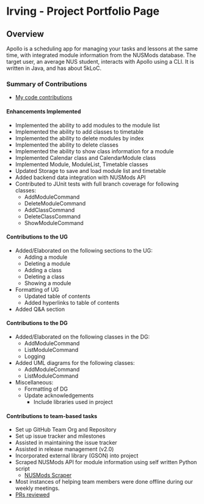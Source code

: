 # Irving - Project Portfolio Page

## Overview
Apollo is a scheduling app for managing your tasks and lessons at the same time,
with integrated module information from the NUSMods database.
The target user, an average NUS student, interacts with Apollo using a CLI.
It is written in Java, and has about 5kLoC.

### Summary of Contributions
- [My code contributions](https://nus-cs2113-ay2223s2.github.io/tp-dashboard/?search=irving&sort=totalCommits%20dsc&sortWithin=title&timeframe=commit&mergegroup=&groupSelect=groupByRepos&breakdown=true&checkedFileTypes=docs~functional-code~test-code~other&since=2023-02-17&tabOpen=true&tabType=authorship&zFR=false&tabAuthor=irving11119&tabRepo=AY2223S2-CS2113-T13-4%2Ftp%5Bmaster%5D&authorshipIsMergeGroup=false&authorshipFileTypes=docs~functional-code~test-code~other&authorshipIsBinaryFileTypeChecked=false&authorshipIsIgnoredFilesChecked=false)
#### Enhancements Implemented
- Implemented the ability to add modules to the module list 
- Implemented the ability to add classes to timetable
- Implemented the ability to delete modules by index
- Implemented the ability to delete classes
- Implemented the ability to show class information for a module
- Implemented Calendar class and CalendarModule class
- Implemented Module, ModuleList, Timetable classes
- Updated Storage to save and load module list and timetable
- Added backend data integration with NUSMods API
- Contributed to JUnit tests with full branch coverage for following classes:
  - AddModuleCommand
  - DeleteModuleCommand
  - AddClassCommand
  - DeleteClassCommand
  - ShowModuleCommand
#### Contributions to the UG
- Added/Elaborated on the following sections to the UG:
  - Adding a module
  - Deleting a module
  - Adding a class
  - Deleting a class
  - Showing a module
- Formatting of UG
  - Updated table of contents
  - Added hyperlinks to table of contents
- Added Q&A section
#### Contributions to the DG
- Added/Elaborated on the following classes in the DG:
  - AddModuleCommand
  - ListModuleCommand
  - Logging
- Added UML diagrams for the following classes:
  - AddModuleCommand
  - ListModuleCommand
- Miscellaneous:
  - Formatting of DG
  - Update acknowledgements
    - Include libraries used in project
#### Contributions to team-based tasks
- Set up GitHub Team Org and Repository
- Set up issue tracker and milestones
- Assisted in maintaining the issue tracker
- Assisted in release management (v2.0)
- Incorporated external library (GSON) into project
- Scraped NUSMods API for module information using self written Python script
  - [NUSMods Scraper](https://github.com/irving11119/NUSMods-Scraper)
- Most instances of helping team members were done offline during our weekly meetings. 
- [PRs reviewed](https://github.com/AY2223S2-CS2113-T13-4/tp/pulls?q=is%3Apr+reviewed-by%3Airving11119+)


